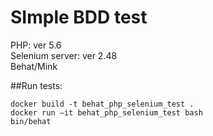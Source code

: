 # SImple BDD test
PHP: ver 5.6  
Selenium server: ver 2.48  
Behat/Mink  

##Run tests:
```
docker build -t behat_php_selenium_test .
docker run —it behat_php_selenium_test bash
bin/behat
```
